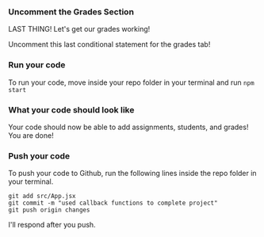 ### Uncomment the Grades Section 

LAST THING! Let's get our grades working!

Uncomment this last conditional statement for the grades tab!

### Run your code
To run your code, move inside your repo folder in your terminal and run `npm start`

### What your code should look like

Your code should now be able to add assignments, students, and grades! You are done!

### Push your code
To push your code to Github, run the following lines inside the repo folder in your terminal.

```
git add src/App.jsx
git commit -m "used callback functions to complete project"
git push origin changes
```

I'll respond after you push.
